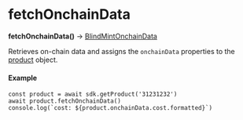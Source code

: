 # fetchOnchainData

**fetchOnchainData()** → [BlindMintOnchainData](https://app.gitbook.com/o/FkM3zqPi1O0VypWXgiUZ/s/wX9Yl8DLygpenDBVWGPF/~/changes/1/references/blindmintonchaindata)

Retrieves on-chain data and assigns the `onchainData` properties to the [product](../) object.

#### Example

```tsx
const product = await sdk.getProduct('31231232')
await product.fetchOnchainData()
console.log(`cost: ${product.onchainData.cost.formatted}`)
```

